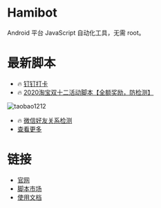 # Hamibot

Android 平台 JavaScript 自动化工具，无需 root。

# 最新脚本

- 🔥 [钉钉打卡](https://hamibot.com/marketplace/T9Kt6)
- 🔥 [2020淘宝双十二活动脚本【全额奖励，防检测】](https://hamibot.com/marketplace/E59ce)

![taobao1212](https://user-images.githubusercontent.com/52420549/101610257-f5249500-3a42-11eb-9ea5-4d8d52928a3f.jpg)

- 🔥 [微信好友关系检测](https://hamibot.com/marketplace/dpLw1)
- [查看更多](https://hamibot.com/marketplace/)

# 链接
- [官网](https://hamibot.com/)
- [脚本市场](https://hamibot.com/marketplace/)
- [使用文档](https://docs.hamibot.com/)
